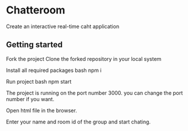 # Chatteroom
 Create an interactive real-time caht application

## Getting started
Fork the project
Clone the forked repository in your local system

Install all required packages
bash npm i

Run project
bash npm start

The project is running on the port number 3000.
you can change the port number if you want.

Open html file in the browser.

Enter your name and room id of the group and start chating.


